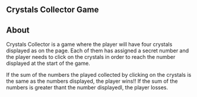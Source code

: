 ## Crystals Collector Game

## About

Crystals Collector is a game where the player will have four crystals displayed as on the page. Each of them has assigned a secret number and the player needs to click on the crystals in order to reach the number displayed at the start of the game.

If the sum of the numbers the played collected by clicking on the crystals is the same as the numbers displayed, the player wins!!
If the sum of the numbers is greater thant the number displayedl, the player losses.
